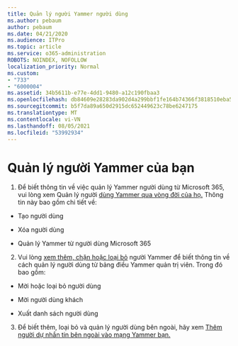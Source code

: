 ```yaml
---
title: Quản lý người Yammer người dùng
ms.author: pebaum
author: pebaum
ms.date: 04/21/2020
ms.audience: ITPro
ms.topic: article
ms.service: o365-administration
ROBOTS: NOINDEX, NOFOLLOW
localization_priority: Normal
ms.custom:
- "733"
- "6000004"
ms.assetid: 34b5611b-e77e-4dd1-9480-a12c190fbaa3
ms.openlocfilehash: db84609e28283da902d4a299bbf1fe164b74366f3818510eba5f10d2ebbdf4f0
ms.sourcegitcommit: b5f7da89a650d2915dc652449623c78be6247175
ms.translationtype: MT
ms.contentlocale: vi-VN
ms.lasthandoff: 08/05/2021
ms.locfileid: "53992934"
---
```

# <a name="managing-yammer-users"></a>Quản lý người Yammer của bạn

1. Để biết thông tin về việc quản lý Yammer người dùng từ Microsoft 365, vui lòng xem Quản lý người [dùng Yammer qua vòng đời của họ.](https://docs.microsoft.com/yammer/manage-yammer-users/manage-users-across-their-lifecycle) Thông tin này bao gồm chi tiết về:

  - Tạo người dùng

  - Xóa người dùng

  - Quản lý Yammer từ người dùng Microsoft 365

2. Vui lòng [xem thêm, chặn hoặc loại bỏ](https://docs.microsoft.com/yammer/manage-yammer-users/add-block-or-remove-users) người Yammer để biết thông tin về cách quản lý người dùng từ bảng điều Yammer quản trị viên. Trong đó bao gồm:

  - Mời hoặc loại bỏ người dùng

  - Mời người dùng khách

  - Xuất danh sách người dùng

3. Để biết thêm, loại bỏ và quản lý người dùng bên ngoài, hãy xem [Thêm người dự nhắn tin bên ngoài vào mạng Yammer bạn.](https://docs.microsoft.com/yammer/work-with-external-users/add-external-participants)
